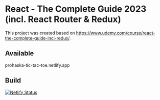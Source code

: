 # React - The Complete Guide 2023 (incl. React Router & Redux)
This project was created based on https://www.udemy.com/course/react-the-complete-guide-incl-redux/.

## Available 
prohaska-tic-tac-toe.netlify.app

## Build
[![Netlify Status](https://api.netlify.com/api/v1/badges/633188b9-1c05-4f04-8fda-32385938fcac/deploy-status)](https://app.netlify.com/sites/prohaska-tic-tac-toe/deploys)
